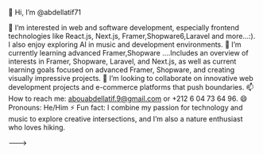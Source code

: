 

👋 Hi, I’m @abdellatif71

👀 I’m interested in web and software development, especially frontend technologies like React.js, Next.js, Framer,Shopware6,Laravel and more...:). I also enjoy exploring AI in music and development environments.
🌱 I’m currently learning advanced Framer,Shopware ....Includes an overview of interests in Framer, Shopware, Laravel, and Next.js, as well as current learning goals focused on advanced Framer, Shopware, and creating visually impressive projects.
💞️ I’m looking to collaborate on innovative web development projects and e-commerce platforms that push boundaries.
📫 How to reach me: abouabdellatif.9@gmail.com or +212 6 04 73 64 96.
😄 Pronouns: He/Him
⚡ Fun fact: I combine my passion for technology and music to explore creative intersections, and I’m also a nature enthusiast who loves hiking.


--->
